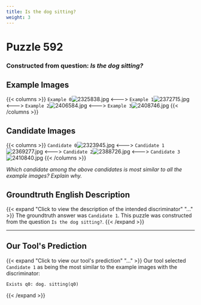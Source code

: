 ```yaml
---
title: Is the dog sitting?
weight: 3
---
```


# Puzzle 592
### Constructed from question: _Is the dog sitting?_


## Example Images
{{< columns >}}
`Example 0`![2325838.jpg](/gqa_images/2325838.jpg)
<--->
`Example 1`![2372715.jpg](/gqa_images/2372715.jpg)
<--->
`Example 2`![2406584.jpg](/gqa_images/2406584.jpg)
<--->
`Example 3`![2408746.jpg](/gqa_images/2408746.jpg)
{{< /columns >}}

## Candidate Images
{{< columns >}}
`Candidate 0`![2323945.jpg](/gqa_images/2323945.jpg)
<--->
`Candidate 1`![2369277.jpg](/gqa_images/2369277.jpg)
<--->
`Candidate 2`![2388726.jpg](/gqa_images/2388726.jpg)
<--->
`Candidate 3`![2410840.jpg](/gqa_images/2410840.jpg)
{{< /columns >}}

*Which candidate among the above candidates is most similar to all the example images? Explain why.*

## Groundtruth English Description

{{< expand "Click to view the description of the intended discriminator" "..." >}}
The groundtruth answer was `Candidate 1`. This puzzle was constructed from the question `Is the dog sitting?`.
{{< /expand >}}

---

## Our Tool's Prediction

{{< expand "Click to view our tool's prediction" "..." >}}
Our tool selected `Candidate 1` as being the most similar to the example images with the discriminator:
```plaintext
Exists q0: dog. sitting(q0)
```
{{< /expand >}}
